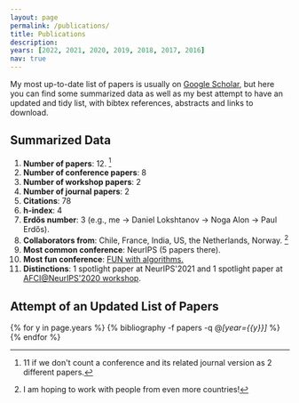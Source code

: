 ```yaml
---
layout: page
permalink: /publications/
title: Publications
description: 
years: [2022, 2021, 2020, 2019, 2018, 2017, 2016]
nav: true
---
```


My most up-to-date list of papers is usually on [Google Scholar](https://scholar.google.com/citations?user=0EOonpYAAAAJ&hl=en), but here you can find some summarized data as well as my best attempt to have an updated and tidy list, with bibtex references, abstracts and links to download.

## Summarized Data
1. **Number of papers**: 12. [^1]
2. **Number of conference papers**: 8
3. **Number of workshop papers**: 2
4. **Number of journal papers**: 2
5. **Citations**: 78
6. **h-index**: 4
7. **Erdős number**: 3 (e.g., me → Daniel Lokshtanov → Noga Alon → Paul Erdős).
8. **Collaborators from**: Chile, France, India, US, the Netherlands, Norway. [^2]
9. **Most common conference**: NeurIPS (5 papers there).
10. **Most fun conference**: <a href="https://sites.google.com/view/fun2022/home?pli=1">FUN with algorithms.</a>
11. **Distinctions**: 1 spotlight paper at NeurIPS'2021 and 1 spotlight paper at <a href="https://www.afciworkshop.org/afci-2020/home">AFCI@NeurIPS'2020 workshop</a>.


## Attempt of an Updated List of Papers

<div class="publications">
  
  {% for y in page.years %}
    {% bibliography -f papers -q @*[year={{y}}]* %}
  {% endfor %}

</div>

[^1]: 11 if we don't count a conference and its related journal version as 2 different papers.
[^2]: I am hoping to work with people from even more countries!
